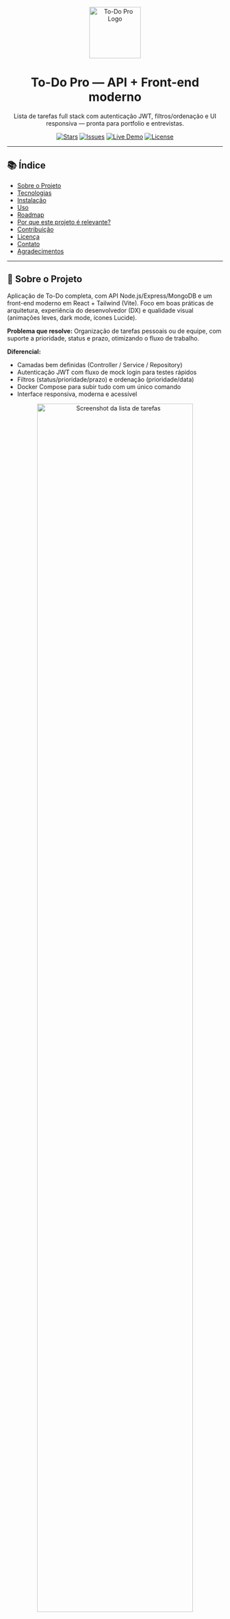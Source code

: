 <!-- Logo e Título -->
<p align="center">
	<img src="github/logo.png" alt="To-Do Pro Logo" width="120"/>
	<!-- Substitua por uma imagem em github/logo.png -->
	<!-- Ou remova a tag img se não quiser usar logo -->
</p>

<h1 align="center">To-Do Pro — API + Front-end moderno</h1>

<p align="center">
	Lista de tarefas full stack com autenticação JWT, filtros/ordenação e UI responsiva — pronta para portfolio e entrevistas.
  
</p>

<!-- Badges -->
<p align="center">
	<a href="https://github.com/Dec0XD/To-Do-List-API"><img src="https://img.shields.io/github/stars/Dec0XD/To-Do-List-API?style=for-the-badge" alt="Stars"/></a>
	<a href="https://github.com/Dec0XD/To-Do-List-API/issues"><img src="https://img.shields.io/github/issues/Dec0XD/To-Do-List-API?style=for-the-badge" alt="Issues"/></a>
	<a href="http://localhost:5173"><img src="https://img.shields.io/badge/Live-Demo-brightgreen?style=for-the-badge" alt="Live Demo"/></a>
	<a href="LICENSE"><img src="https://img.shields.io/github/license/Dec0XD/To-Do-List-API?style=for-the-badge" alt="License"/></a>
</p>

---

## 📚 Índice

- [Sobre o Projeto](#-sobre-o-projeto)
- [Tecnologias](#-tecnologias)
- [Instalação](#-instalação)
- [Uso](#-uso)
- [Roadmap](#-roadmap)
- [Por que este projeto é relevante?](#-por-que-este-projeto-é-relevante)
- [Contribuição](#-contribuição)
- [Licença](#-licença)
- [Contato](#-contato)
- [Agradecimentos](#-agradecimentos)

---

## 📌 Sobre o Projeto

Aplicação de To-Do completa, com API Node.js/Express/MongoDB e um front-end moderno em React + Tailwind (Vite).
Foco em boas práticas de arquitetura, experiência do desenvolvedor (DX) e qualidade visual (animações leves, dark mode, ícones Lucide).

**Problema que resolve:** Organização de tarefas pessoais ou de equipe, com suporte a prioridade, status e prazo, otimizando o fluxo de trabalho.

**Diferencial:**
- Camadas bem definidas (Controller / Service / Repository)
- Autenticação JWT com fluxo de mock login para testes rápidos
- Filtros (status/prioridade/prazo) e ordenação (prioridade/data)
- Docker Compose para subir tudo com um único comando
- Interface responsiva, moderna e acessível

<p align="center">
		<img src="github/ui-list.png" alt="Screenshot da lista de tarefas" width="85%"/>
		<!-- Salve sua captura de tela (como a enviada) em github/ui-list.png para aparecer aqui. -->
</p>

---

## 🛠 Tecnologias

Projeto desenvolvido com:

- ![Node.js](https://img.shields.io/badge/Node.js-43853D?style=for-the-badge&logo=node.js&logoColor=white)
- ![Express](https://img.shields.io/badge/Express.js-404D59?style=for-the-badge)
- ![MongoDB](https://img.shields.io/badge/MongoDB-4EA94B?style=for-the-badge&logo=mongodb&logoColor=white)
- ![Docker](https://img.shields.io/badge/Docker-0db7ed?style=for-the-badge&logo=docker&logoColor=white)
- ![React](https://img.shields.io/badge/React-20232a?style=for-the-badge&logo=react&logoColor=61DAFB)
- Tailwind CSS, Vite, Lucide Icons

---

## 🚀 Instalação

Pré-requisitos: Docker e Docker Compose.

1) Rodando com Docker (recomendado)

```powershell
git clone https://github.com/Dec0XD/To-Do-List-API.git
cd To-Do-List-API
docker compose up --build -d

# Endpoints
# API: http://localhost:3000
# Web: http://localhost:5173
```

Para parar:

```powershell
docker compose down
```

2) Rodando localmente (sem Docker)

API

```powershell
cd todo-list-api
npm install
npm start
# API em http://localhost:3000
```

Web

```powershell
cd todo-list-web
npm install
npm run dev
# SPA em http://localhost:5173
```

---

## 💡 Uso

Exemplo (PowerShell) — obter token e listar tarefas:

```powershell
$token = (Invoke-RestMethod -Method Post -Uri http://localhost:3000/api/auth/mock-login).token
Invoke-RestMethod -Method Get -Uri http://localhost:3000/api/tasks -Headers @{ Authorization = "Bearer $token" }
```

Interface (exemplo):

<p align="center">
		<img src="github/ui-login.png" alt="Tela de login" width="80%"/>
		<!-- Opcional: adicione também github/ui-login.png. -->
</p>

---

## 🗺 Roadmap

- [x] CRUD de tarefas
- [x] Autenticação JWT (mock login)
- [x] Docker Compose (API + Web + Mongo)
- [x] Filtros por status/prioridade/prazo e ordenação
- [x] UI responsiva, dark mode e ícones
- [ ] Testes unitários e E2E
- [ ] Deploy público (Web: Vercel/Netlify | API: Render/Railway)
- [ ] CI simples (lint/test/build)

---

## 🎯 Por que este projeto é relevante?

Este repositório demonstra um fluxo full stack completo com foco em qualidade de código, separação de camadas e uma UI funcional e refinada.

Ele cobre pontos essenciais para aplicações reais:

- Integração front-back com autenticação e estados assíncronos
- Arquitetura clara e aplicável a projetos escaláveis
- Design responsivo e acessível, incluindo dark mode
- Configuração local simplificada via Docker Compose

---

## 🤝 Contribuição

Contribuições são bem-vindas!

1. Faça um Fork
2. Crie uma branch (`git checkout -b feature/nova-feature`)
3. Commit suas mudanças (`git commit -m "feat: adiciona nova feature"`)
4. Push para a branch (`git push origin feature/nova-feature`)
5. Abra um Pull Request

---

## 📜 Licença

Distribuído sob a licença MIT. Veja o arquivo `LICENSE` para mais detalhes.

---

## 📬 Contato

- Autor: Dec0XD
- LinkedIn: atualize o link no topo do app (TopBar) para facilitar o contato
- Repositório: https://github.com/Dec0XD/To-Do-List-API

---

## 🙏 Agradecimentos

- Comunidade Open Source
- Time do Tailwind CSS, Vite, React e Express
- Inspirações de UI modernas (shadcn/ui, hero patterns, etc.)


